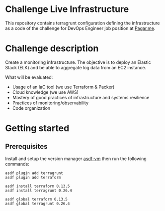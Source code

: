 # Challenge Live Infrastructure

This repository contains terragrunt configuration defining the infrastructure as a code of the challenge for DevOps Engineer job position at [Pagar.me](http://pagar.me/).


# Challenge description

Create a monitoring infrastructure. The objective is to deploy an Elastic Stack (ELK) and be able to aggregate log data from an EC2 instance. 

What will be evaluated:

- Usage of an IaC tool (we use Terraform & Packer)
- Cloud knowledge (we use AWS)
- Mastery of good practices of infrastructure and systems resilience
- Practices of monitoring/observability
- Code organization

# Getting started

## Prerequisites

Install and setup the version manager [asdf-vm](https://asdf-vm.com/#/) then run the following commands:

```
asdf plugin add terragrunt
asdf plugin add terraform

asdf install terraform 0.13.5
asdf install terragrunt 0.26.4

asdf global terraform 0.13.5
asdf global terragrunt 0.26.4
```